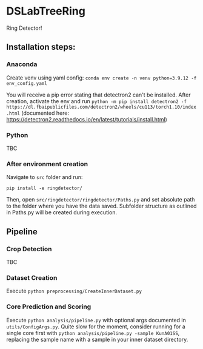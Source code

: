 # DSLabTreeRing

Ring Detector!

## Installation steps:

### Anaconda

Create venv using yaml config: `conda env create -n venv python=3.9.12 -f env_config.yaml`

You will receive a pip error stating that detectron2 can't be installed. After creation, activate the env and run `python -m pip install detectron2 -f https://dl.fbaipublicfiles.com/detectron2/wheels/cu113/torch1.10/index.html` (documented here: https://detectron2.readthedocs.io/en/latest/tutorials/install.html)

### Python

TBC

### After environment creation

Navigate to `src` folder and run:

`pip install -e ringdetector/`

Then, open `src/ringdetector/ringdetector/Paths.py` and set absolute path to the folder where you have the data saved. Subfolder structure as outlined in Paths.py will be created during execution.

## Pipeline

### Crop Detection
TBC

### Dataset Creation
Execute `python preprocessing/CreateInnerDataset.py`

### Core Prediction and Scoring
Execute `python analysis/pipeline.py` with optional args documented in `utils/ConfigArgs.py`. Quite slow for the moment, consider running for a single core first with `python analysis/pipeline.py -sample KunA01SS`, replacing the sample name with a sample in your inner dataset directory.

